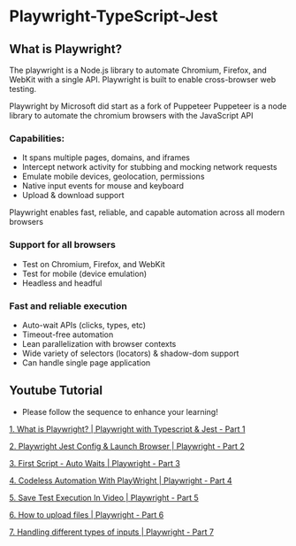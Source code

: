 # Playwright-TypeScript-Jest
## What is Playwright?
The playwright is a Node.js library to automate Chromium, Firefox, and WebKit with a single API. Playwright is built to enable cross-browser web testing.

Playwright by Microsoft did start as a fork of Puppeteer
Puppeteer is a node library to automate the chromium browsers with the JavaScript API
### Capabilities:
* It spans multiple pages, domains, and iframes
* Intercept network activity for stubbing and mocking network requests
* Emulate mobile devices, geolocation, permissions
* Native input events for mouse and keyboard
* Upload & download support

Playwright enables fast, reliable, and capable automation across all modern browsers

### Support for all browsers
* Test on Chromium, Firefox, and WebKit
* Test for mobile (device emulation)
* Headless and headful

### Fast and reliable execution
* Auto-wait APIs (clicks, types, etc)
* Timeout-free automation
* Lean parallelization with browser contexts
* Wide variety of selectors (locators) & shadow-dom support
* Can handle single page application

## Youtube Tutorial
* Please follow the sequence to enhance your learning!

[1. What is Playwright? | Playwright with Typescript & Jest - Part 1](https://youtu.be/zY-IoTYcbWs)

[2. Playwright Jest Config & Launch Browser | Playwright - Part 2](https://youtu.be/DbdqflN3dJ4)

[3. First Script - Auto Waits | Playwright - Part 3](https://youtu.be/9xEzNdG4XaQ)

[4. Codeless Automation With PlayWright | Playwright - Part 4](https://youtu.be/gb43GiWwQKg)

[5. Save Test Execution In Video | Playwright - Part 5](https://youtu.be/0125rwgsBP8)

[6. How to upload files | Playwright - Part 6](https://youtu.be/e8jfjV71E6Q)

[7. Handling different types of inputs | Playwright - Part 7](https://youtu.be/Slv5fuTrIZg)